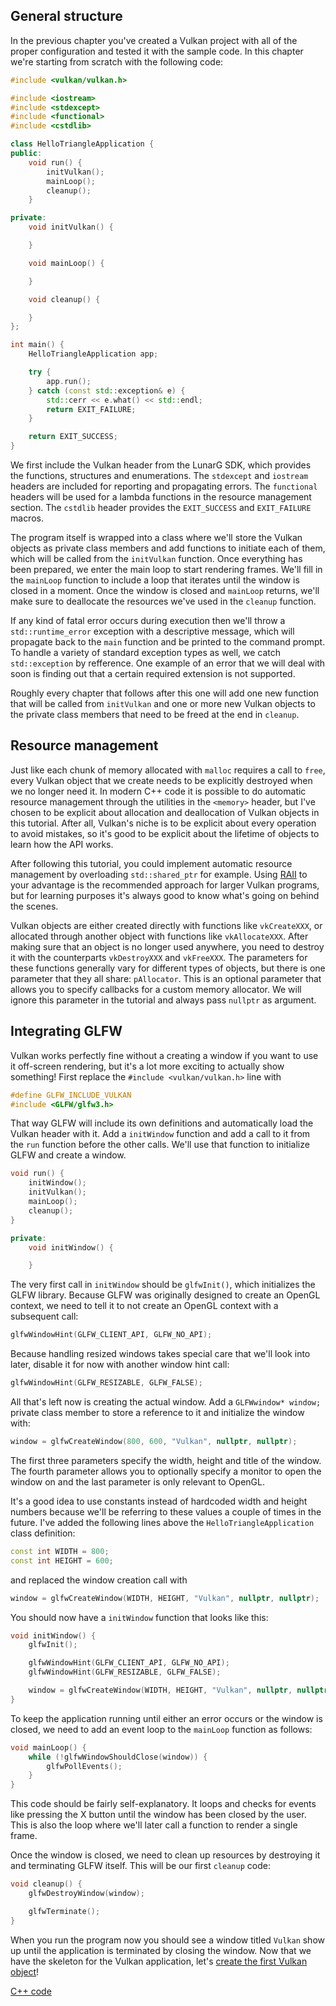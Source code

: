 ## General structure

In the previous chapter you've created a Vulkan project with all of the proper
configuration and tested it with the sample code. In this chapter we're starting
from scratch with the following code:

```c++
#include <vulkan/vulkan.h>

#include <iostream>
#include <stdexcept>
#include <functional>
#include <cstdlib>

class HelloTriangleApplication {
public:
    void run() {
        initVulkan();
        mainLoop();
        cleanup();
    }

private:
    void initVulkan() {

    }

    void mainLoop() {

    }

    void cleanup() {

    }
};

int main() {
    HelloTriangleApplication app;

    try {
        app.run();
    } catch (const std::exception& e) {
        std::cerr << e.what() << std::endl;
        return EXIT_FAILURE;
    }

    return EXIT_SUCCESS;
}
```

We first include the Vulkan header from the LunarG SDK, which provides the
functions, structures and enumerations. The `stdexcept` and `iostream` headers
are included for reporting and propagating errors. The `functional` headers will
be used for a lambda functions in the resource management section. The `cstdlib`
header provides the `EXIT_SUCCESS` and `EXIT_FAILURE` macros.

The program itself is wrapped into a class where we'll store the Vulkan objects
as private class members and add functions to initiate each of them, which will
be called from the `initVulkan` function. Once everything has been prepared, we
enter the main loop to start rendering frames. We'll fill in the `mainLoop`
function to include a loop that iterates until the window is closed in a moment.
Once the window is closed and `mainLoop` returns, we'll make sure to deallocate
the resources we've used in the `cleanup` function.

If any kind of fatal error occurs during execution then we'll throw a
`std::runtime_error` exception with a descriptive message, which will propagate
back to the `main` function and be printed to the command prompt. To handle 
a variety of standard exception types as well, we catch `std::exception` by 
refference. One example of an error that we will deal with soon is finding 
out that a certain required extension is not supported.

Roughly every chapter that follows after this one will add one new function that
will be called from `initVulkan` and one or more new Vulkan objects to the
private class members that need to be freed at the end in `cleanup`.

## Resource management

Just like each chunk of memory allocated with `malloc` requires a call to
`free`, every Vulkan object that we create needs to be explicitly destroyed when
we no longer need it. In modern C++ code it is possible to do automatic resource
management through the utilities in the `<memory>` header, but I've chosen to be
explicit about allocation and deallocation of Vulkan objects in this tutorial.
After all, Vulkan's niche is to be explicit about every operation to avoid
mistakes, so it's good to be explicit about the lifetime of objects to learn how
the API works.

After following this tutorial, you could implement automatic resource management
by overloading `std::shared_ptr` for example. Using [RAII](https://en.wikipedia.org/wiki/Resource_Acquisition_Is_Initialization)
to your advantage is the recommended approach for larger Vulkan programs, but
for learning purposes it's always good to know what's going on behind the
scenes.

Vulkan objects are either created directly with functions like `vkCreateXXX`, or
allocated through another object with functions like `vkAllocateXXX`. After
making sure that an object is no longer used anywhere, you need to destroy it
with the counterparts `vkDestroyXXX` and `vkFreeXXX`. The parameters for these
functions generally vary for different types of objects, but there is one
parameter that they all share: `pAllocator`. This is an optional parameter that
allows you to specify callbacks for a custom memory allocator. We will ignore
this parameter in the tutorial and always pass `nullptr` as argument.

## Integrating GLFW

Vulkan works perfectly fine without a creating a window if you want to use it
off-screen rendering, but it's a lot more exciting to actually show something!
First replace the `#include <vulkan/vulkan.h>` line with

```c++
#define GLFW_INCLUDE_VULKAN
#include <GLFW/glfw3.h>
```

That way GLFW will include its own definitions and automatically load the Vulkan
header with it. Add a `initWindow` function and add a call to it from the `run`
function before the other calls. We'll use that function to initialize GLFW and
create a window.

```c++
void run() {
    initWindow();
    initVulkan();
    mainLoop();
    cleanup();
}

private:
    void initWindow() {

    }
```

The very first call in `initWindow` should be `glfwInit()`, which initializes
the GLFW library. Because GLFW was originally designed to create an OpenGL
context, we need to tell it to not create an OpenGL context with a subsequent
call:

```c++
glfwWindowHint(GLFW_CLIENT_API, GLFW_NO_API);
```

Because handling resized windows takes special care that we'll look into later,
disable it for now with another window hint call:

```c++
glfwWindowHint(GLFW_RESIZABLE, GLFW_FALSE);
```

All that's left now is creating the actual window. Add a `GLFWwindow* window;`
private class member to store a reference to it and initialize the window with:

```c++
window = glfwCreateWindow(800, 600, "Vulkan", nullptr, nullptr);
```

The first three parameters specify the width, height and title of the window.
The fourth parameter allows you to optionally specify a monitor to open the
window on and the last parameter is only relevant to OpenGL.

It's a good idea to use constants instead of hardcoded width and height numbers
because we'll be referring to these values a couple of times in the future. I've
added the following lines above the `HelloTriangleApplication` class definition:

```c++
const int WIDTH = 800;
const int HEIGHT = 600;
```

and replaced the window creation call with

```c++
window = glfwCreateWindow(WIDTH, HEIGHT, "Vulkan", nullptr, nullptr);
```

You should now have a `initWindow` function that looks like this:

```c++
void initWindow() {
    glfwInit();

    glfwWindowHint(GLFW_CLIENT_API, GLFW_NO_API);
    glfwWindowHint(GLFW_RESIZABLE, GLFW_FALSE);

    window = glfwCreateWindow(WIDTH, HEIGHT, "Vulkan", nullptr, nullptr);
}
```

To keep the application running until either an error occurs or the window is
closed, we need to add an event loop to the `mainLoop` function as follows:

```c++
void mainLoop() {
    while (!glfwWindowShouldClose(window)) {
        glfwPollEvents();
    }
}
```

This code should be fairly self-explanatory. It loops and checks for events like
pressing the X button until the window has been closed by the user. This is also
the loop where we'll later call a function to render a single frame.

Once the window is closed, we need to clean up resources by destroying it and
terminating GLFW itself. This will be our first `cleanup` code:

```c++
void cleanup() {
    glfwDestroyWindow(window);

    glfwTerminate();
}
```

When you run the program now you should see a window titled `Vulkan` show up
until the application is terminated by closing the window. Now that we have the
skeleton for the Vulkan application, let's [create the first Vulkan object](!Drawing_a_triangle/Setup/Instance)!

[C++ code](/code/00_base_code.cpp)
